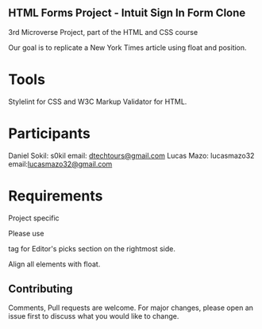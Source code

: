 ## HTML Forms Project  - Intuit Sign In Form Clone

3rd Microverse Project, part of the HTML and CSS course

Our goal is to replicate a New York Times article using float and position.

# Tools

Stylelint for CSS and W3C Markup Validator for HTML.

# Participants

Daniel Sokil: s0kil email: dtechtours@gmail.com
Lucas Mazo: lucasmazo32 email:lucasmazo32@gmail.com

# Requirements

Project specific

Please use <aside> tag for Editor's picks section on the rightmost side.

Align all elements with float.


# Contributing
Comments, Pull requests are welcome. For major changes, please open an issue first to discuss what you would like to change.